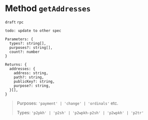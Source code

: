 # Method `getAddresses`

`draft` `rpc`

`todo: update to other spec`

```
Parameters: {
  types?: string[],
  purposes?: string[],
  count?: number
}

Returns: {
  addresses: {
    address: string,
    path?: string,
    publicKey?: string,
    purpose?: string,
  }[],
}
```

> Purposes: `'payment' | 'change' | 'ordinals'` etc.
>
> Types: `'p2pkh' | 'p2sh' | 'p2wpkh-p2sh' | 'p2wpkh' | 'p2tr'`

